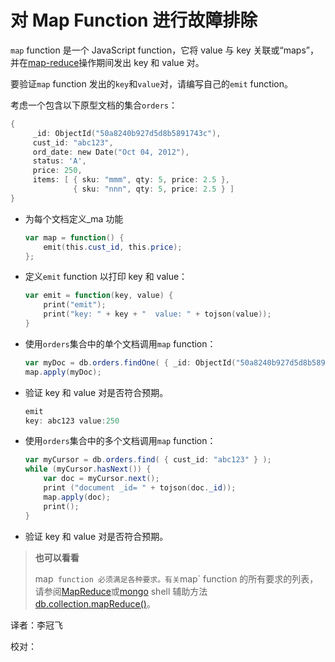 # [ ](#)对 Map Function 进行故障排除

`map` function 是一个 JavaScript function，它将 value 与 key 关联或“maps”，并在[map-reduce]()操作期间发出 key 和 value 对。

要验证`map` function 发出的`key`和`value`对，请编写自己的`emit` function。

考虑一个包含以下原型文档的集合`orders`：

```powershell
{
     _id: ObjectId("50a8240b927d5d8b5891743c"),
     cust_id: "abc123",
     ord_date: new Date("Oct 04, 2012"),
     status: 'A',
     price: 250,
     items: [ { sku: "mmm", qty: 5, price: 2.5 },
              { sku: "nnn", qty: 5, price: 2.5 } ]
}
```

*   为每个文档定义_ma 功能
    ```powershell
    var map = function() {
        emit(this.cust_id, this.price);
    };
    ```
    
* 定义`emit` function 以打印 key 和 value：

    ```powershell
    var emit = function(key, value) {
        print("emit");
        print("key: " + key + "  value: " + tojson(value));
    }
    ```
    
* 使用`orders`集合中的单个文档调用`map` function：

    ```powershell
    var myDoc = db.orders.findOne( { _id: ObjectId("50a8240b927d5d8b5891743c") } );
    map.apply(myDoc);
    ```

* 验证 key 和 value 对是否符合预期。

    ```powershell
    emit
    key: abc123 value:250
    ```
    
* 使用`orders`集合中的多个文档调用`map` function：

    ```powershell
    var myCursor = db.orders.find( { cust_id: "abc123" } );
    while (myCursor.hasNext()) {
        var doc = myCursor.next();
        print ("document _id= " + tojson(doc._id));
        map.apply(doc);
        print();
    }
    ```

* 验证 key 和 value 对是否符合预期。

> **也可以看看**
>
> map` function 必须满足各种要求。有关`map` function 的所有要求的列表，请参阅[MapReduce]()或[mongo]() shell 辅助方法[db.collection.mapReduce()]()。



译者：李冠飞

校对：